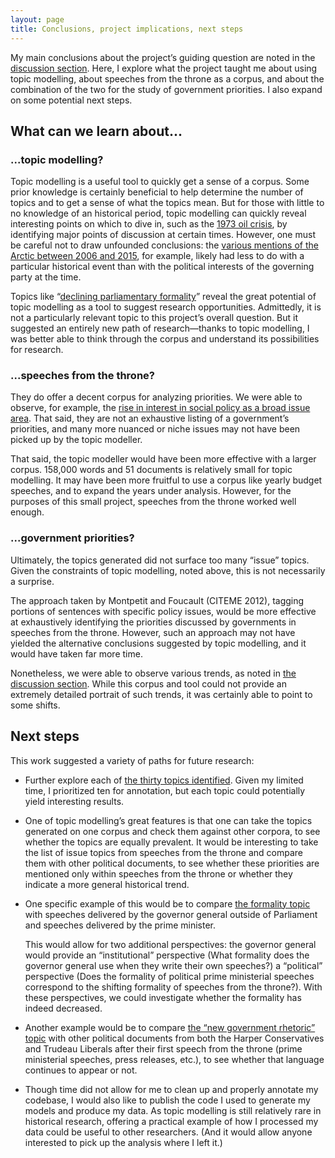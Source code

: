 ```yaml
---
layout: page
title: Conclusions, project implications, next steps
---
```


My main conclusions about the project’s guiding question are noted in the [discussion section](/discussion/#trends-in-public-priorities). Here, I explore what the project taught me about using topic modelling, about speeches from the throne as a corpus, and about the combination of the two for the study of government priorities. I also expand on some potential next steps.

## What can we learn about...

### ...topic modelling?

Topic modelling is a useful tool to quickly get a sense of a corpus. Some prior knowledge is certainly beneficial to help determine the number of topics and to get a sense of what the topics mean. But for those with little to no knowledge of an historical period, topic modelling can quickly reveal interesting points on which to dive in, such as the [1973 oil crisis](/topics/10-oil-food-transportation/), by identifying major points of discussion at certain times. However, one must be careful not to draw unfounded conclusions: the [various mentions of the Arctic between 2006 and 2015](/topics/18-families-hard-north/), for example, likely had less to do with a particular historical event than with the political interests of the governing party at the time.

Topics like “[declining parliamentary formality](/topics/24-act-asked-provide/)” reveal the great potential of topic modelling as a tool to suggest research opportunities. Admittedly, it is not a particularly relevant topic to this project’s overall question. But it suggested an entirely new path of research—thanks to topic modelling, I was better able to think through the corpus and understand its possibilities for research.

### ...speeches from the throne?

They do offer a decent corpus for analyzing priorities. We were able to observe, for example, the [rise in interest in social policy as a broad issue area](/topics/6-health-communities-children/). That said, they are not an exhaustive listing of a government’s priorities, and many more nuanced or niche issues may not have been picked up by the topic modeller.

That said, the topic modeller would have been more effective with a larger corpus. 158,000 words and 51 documents is relatively small for topic modelling. It may have been more fruitful to use a corpus like yearly budget speeches, and to expand the years under analysis. However, for the purposes of this small project, speeches from the throne worked well enough.

### ...government priorities?

Ultimately, the topics generated did not surface too many “issue” topics. Given the constraints of topic modelling, noted above, this is not necessarily a surprise.

The approach taken by Montpetit and Foucault (CITEME 2012), tagging portions of sentences with specific policy issues, would be more effective at exhaustively identifying the priorities discussed by governments in speeches from the throne. However, such an approach may not have yielded the alternative conclusions suggested by topic modelling, and it would have taken far more time.

Nonetheless, we were able to observe various trends, as noted in [the discussion section](/discussion/). While this corpus and tool could not provide an extremely detailed portrait of such trends, it was certainly able to point to some shifts.

## Next steps

This work suggested a variety of paths for future research:

* Further explore each of [the thirty topics identified](/topics/). Given my limited time, I prioritized ten for annotation, but each topic could potentially yield interesting results.

* One of topic modelling’s great features is that one can take the topics generated on one corpus and check them against other corpora, to see whether the topics are equally prevalent. It would be interesting to take the list of issue topics from speeches from the throne and compare them with other political documents, to see whether these priorities are mentioned only within speeches from the throne or whether they indicate a more general historical trend.

* One specific example of this would be to compare [the formality topic]((/topics/24-act-asked-provide/)) with speeches delivered by the governor general outside of Parliament and speeches delivered by the prime minister. 

	This would allow for two additional perspectives: the governor general would provide an “institutional” perspective (What formality does the governor general use when they write their own speeches?) a “political” perspective (Does the formality of political prime ministerial speeches correspond to the shifting formality of speeches from the throne?). With these perspectives, we could investigate whether the formality has indeed decreased.

* Another example would be to compare [the “new government rhetoric” topic](/topics/17-trust-stronger-middle/) with other political documents from both the Harper Conservatives and Trudeau Liberals after their first speech from the throne  (prime ministerial speeches, press releases, etc.), to see whether that language continues to appear or not.

* Though time did not allow for me to clean up and properly annotate my codebase, I would also like to publish the code I used to generate my models and produce my data. As topic modelling is still relatively rare in historical research, offering a practical example of how I processed my data could be useful to other researchers. (And it would allow anyone interested to pick up the analysis where I left it.)